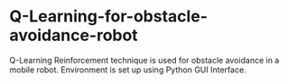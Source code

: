 # Q-Learning-for-obstacle-avoidance-robot
Q-Learning Reinforcement technique is used for obstacle avoidance in a mobile robot. Environment is set up using Python GUI Interface.
